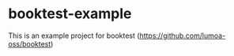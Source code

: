 # booktest-example

This is an example project for booktest (https://github.com/lumoa-oss/booktest)
